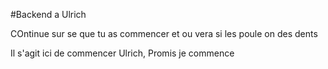 #Backend a Ulrich

COntinue sur se que tu as commencer et ou vera si les poule on des dents 

Il s'agit ici de commencer Ulrich, Promis je commence
